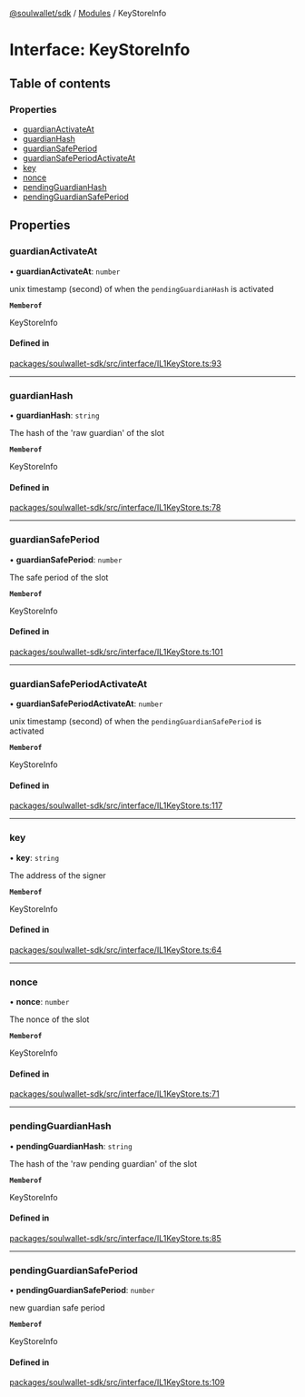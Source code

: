 [@soulwallet/sdk](../README.md) / [Modules](../modules.md) / KeyStoreInfo

# Interface: KeyStoreInfo

## Table of contents

### Properties

- [guardianActivateAt](KeyStoreInfo.md#guardianactivateat)
- [guardianHash](KeyStoreInfo.md#guardianhash)
- [guardianSafePeriod](KeyStoreInfo.md#guardiansafeperiod)
- [guardianSafePeriodActivateAt](KeyStoreInfo.md#guardiansafeperiodactivateat)
- [key](KeyStoreInfo.md#key)
- [nonce](KeyStoreInfo.md#nonce)
- [pendingGuardianHash](KeyStoreInfo.md#pendingguardianhash)
- [pendingGuardianSafePeriod](KeyStoreInfo.md#pendingguardiansafeperiod)

## Properties

### guardianActivateAt

• **guardianActivateAt**: `number`

unix timestamp (second) of when the `pendingGuardianHash` is activated

**`Memberof`**

KeyStoreInfo

#### Defined in

[packages/soulwallet-sdk/src/interface/IL1KeyStore.ts:93](https://github.com/SoulWallet/soulwalletlib/blob/2de4184/packages/soulwallet-sdk/src/interface/IL1KeyStore.ts#L93)

___

### guardianHash

• **guardianHash**: `string`

The hash of the 'raw guardian' of the slot

**`Memberof`**

KeyStoreInfo

#### Defined in

[packages/soulwallet-sdk/src/interface/IL1KeyStore.ts:78](https://github.com/SoulWallet/soulwalletlib/blob/2de4184/packages/soulwallet-sdk/src/interface/IL1KeyStore.ts#L78)

___

### guardianSafePeriod

• **guardianSafePeriod**: `number`

The safe period of the slot

**`Memberof`**

KeyStoreInfo

#### Defined in

[packages/soulwallet-sdk/src/interface/IL1KeyStore.ts:101](https://github.com/SoulWallet/soulwalletlib/blob/2de4184/packages/soulwallet-sdk/src/interface/IL1KeyStore.ts#L101)

___

### guardianSafePeriodActivateAt

• **guardianSafePeriodActivateAt**: `number`

unix timestamp (second) of when the `pendingGuardianSafePeriod` is activated

**`Memberof`**

KeyStoreInfo

#### Defined in

[packages/soulwallet-sdk/src/interface/IL1KeyStore.ts:117](https://github.com/SoulWallet/soulwalletlib/blob/2de4184/packages/soulwallet-sdk/src/interface/IL1KeyStore.ts#L117)

___

### key

• **key**: `string`

The address of the signer

**`Memberof`**

KeyStoreInfo

#### Defined in

[packages/soulwallet-sdk/src/interface/IL1KeyStore.ts:64](https://github.com/SoulWallet/soulwalletlib/blob/2de4184/packages/soulwallet-sdk/src/interface/IL1KeyStore.ts#L64)

___

### nonce

• **nonce**: `number`

The nonce of the slot

**`Memberof`**

KeyStoreInfo

#### Defined in

[packages/soulwallet-sdk/src/interface/IL1KeyStore.ts:71](https://github.com/SoulWallet/soulwalletlib/blob/2de4184/packages/soulwallet-sdk/src/interface/IL1KeyStore.ts#L71)

___

### pendingGuardianHash

• **pendingGuardianHash**: `string`

The hash of the 'raw pending guardian' of the slot

**`Memberof`**

KeyStoreInfo

#### Defined in

[packages/soulwallet-sdk/src/interface/IL1KeyStore.ts:85](https://github.com/SoulWallet/soulwalletlib/blob/2de4184/packages/soulwallet-sdk/src/interface/IL1KeyStore.ts#L85)

___

### pendingGuardianSafePeriod

• **pendingGuardianSafePeriod**: `number`

new guardian safe period

**`Memberof`**

KeyStoreInfo

#### Defined in

[packages/soulwallet-sdk/src/interface/IL1KeyStore.ts:109](https://github.com/SoulWallet/soulwalletlib/blob/2de4184/packages/soulwallet-sdk/src/interface/IL1KeyStore.ts#L109)
